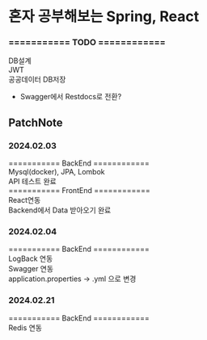 # 혼자 공부해보는 Spring, React
### =========== TODO ============

DB설계<br/>
JWT<br/>
공공데이터 DB저장<br/>


* Swagger에서 Restdocs로 전환?
 
### 
## PatchNote

### 2024.02.03
=========== BackEnd ============<br/>
Mysql(docker), JPA, Lombok<br/>
API 테스트 완료<br/>
=========== FrontEnd ============<br/>
React연동<br/>
Backend에서 Data 받아오기 완료<br/>

### 2024.02.04

=========== BackEnd ============<br/>
LogBack 연동<br/>
Swagger 연동<br/>
application.properties -> .yml 으로 변경

### 2024.02.21

=========== BackEnd ============<br/>
Redis 연동<br/>


